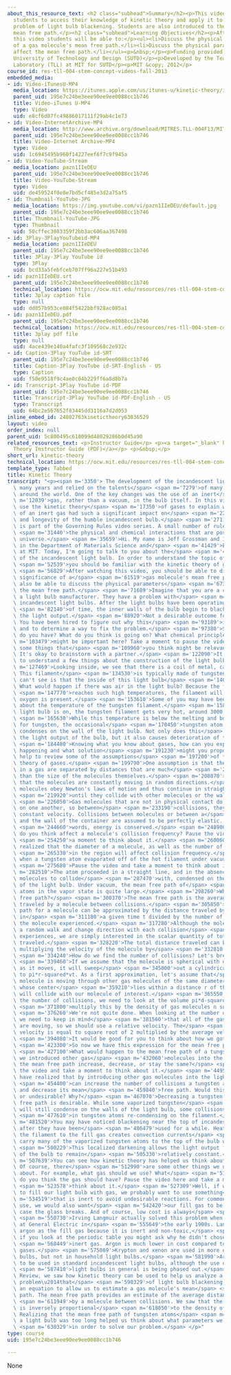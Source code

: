```yaml
---
about_this_resource_text: <h2 class="subhead">Summary</h2><p>This video encourages
  students to access their knowledge of kinetic theory and apply it to the real world
  problem of light bulb blackening. Students are also introduced to the concept of
  mean free path.</p><h2 class="subhead">Learning Objectives</h2><p>After watching
  this video students will be able to:</p><ul><li>Discuss the physical significance
  of a gas molecule's mean free path.</li><li>Discuss the physical parameters that
  affect the mean free path.</li></ul><p>&nbsp;</p><p>Funding provided by the Singapore
  University of Technology and Design (SUTD)</p><p>Developed by the Teaching and Learning
  Laboratory (TLL) at MIT for SUTD</p><p>MIT &copy; 2012</p>
course_id: res-tll-004-stem-concept-videos-fall-2013
embedded_media:
- id: Video-iTunesU-MP4
  media_location: https://itunes.apple.com/us/itunes-u/kinetic-theory/id765926614?i=194533717
  parent_uid: 195e7c24be3eee90ee9ee0088cc1b746
  title: Video-iTunes U-MP4
  type: Video
  uid: e8cf6d87fc49886017111f29ab4c1e73
- id: Video-InternetArchive-MP4
  media_location: http://www.archive.org/download/MITRES.TLL-004F13/MITRES_TLL-004F13_kinetic_theory_intro_300k.mp4
  parent_uid: 195e7c24be3eee90ee9ee0088cc1b746
  title: Video-Internet Archive-MP4
  type: Video
  uid: 1c6945495b960f14227eef6f7c9f945a
- id: Video-YouTube-Stream
  media_location: pazn1IIeDEU
  parent_uid: 195e7c24be3eee90ee9ee0088cc1b746
  title: Video-YouTube-Stream
  type: Video
  uid: de459524f0e8e7bd5cf485e3d2a75af5
- id: Thumbnail-YouTube-JPG
  media_location: https://img.youtube.com/vi/pazn1IIeDEU/default.jpg
  parent_uid: 195e7c24be3eee90ee9ee0088cc1b746
  title: Thumbnail-YouTube-JPG
  type: Thumbnail
  uid: 50cffec3083359f2bb3ac606aa367498
- id: 3Play-3PlayYouTubeid-MP4
  media_location: pazn1IIeDEU
  parent_uid: 195e7c24be3eee90ee9ee0088cc1b746
  title: 3Play-3Play YouTube id
  type: 3Play
  uid: bcd33a5febfceb707ff96a227e51b493
- id: pazn1IIeDEU.srt
  parent_uid: 195e7c24be3eee90ee9ee0088cc1b746
  technical_location: https://ocw.mit.edu/resources/res-tll-004-stem-concept-videos-fall-2013/videos/governing-rules/kinetic-theory/pazn1IIeDEU.srt
  title: 3play caption file
  type: null
  uid: dd057b953ce084f5422bbf928ac085a1
- id: pazn1IIeDEU.pdf
  parent_uid: 195e7c24be3eee90ee9ee0088cc1b746
  technical_location: https://ocw.mit.edu/resources/res-tll-004-stem-concept-videos-fall-2013/videos/governing-rules/kinetic-theory/pazn1IIeDEU.pdf
  title: 3play pdf file
  type: null
  uid: 4ace439e140a4fafc3f109568c2e932c
- id: Caption-3Play YouTube id-SRT
  parent_uid: 195e7c24be3eee90ee9ee0088cc1b746
  title: Caption-3Play YouTube id-SRT-English - US
  type: Caption
  uid: f50e9518f9c4ae0c04b229ff6a8d8b7a
- id: Transcript-3Play YouTube id-PDF
  parent_uid: 195e7c24be3eee90ee9ee0088cc1b746
  title: Transcript-3Play YouTube id-PDF-English - US
  type: Transcript
  uid: 64bc2e567652f83445dd3116a7d2d053
inline_embed_id: 24802763kinetictheory63036529
layout: video
order_index: null
parent_uid: 5c800495c618099d48029286b0d45a90
related_resources_text: <p>Instructor Guide</p> <p><a target="_blank" href="./resolveuid/0b0f333c939e6903e721ae7087174952">Kinetic
  Theory Instructor Guide (PDF)</a></p> <p>&nbsp;</p>
short_url: kinetic-theory
technical_location: https://ocw.mit.edu/resources/res-tll-004-stem-concept-videos-fall-2013/videos/governing-rules/kinetic-theory
template_type: Tabbed
title: Kinetic Theory
transcript: "<p><span m='3350'> The development of the incandescent light bulb took\
  \ many years and relied on the talents</span> <span m='7279'>of many inventors from\
  \ around the world. One of the key changes was the use of an inert</span> <span\
  \ m='12039'>gas, rather than a vacuum, in the bulb itself. In this video, we'll\
  \ use the kinetic theory</span> <span m='17350'>of gases to explain why the addition\
  \ of an inert gas had such a significant impact on</span> <span m='22590'>the usability\
  \ and longevity of the humble incandescent bulb.</span> <span m='27110'>This video\
  \ is part of the Governing Rules video series. A small number of rules describe</span>\
  \ <span m='31440'>the physical and chemical interactions that are possible in our\
  \ universe.</span> <span m='35659'>Hi. My name is Jeff Grossman and I am a professor\
  \ in the Department of Materials Science and</span> <span m='41429'>Engineering\
  \ at MIT. Today, I'm going to talk to you about the</span> <span m='46149'>development\
  \ of the incandescent light bulb. In order to understand the topic of this video,</span>\
  \ <span m='52539'>you should be familiar with the kinetic theory of gases.</span>\
  \ <span m='56829'>After watching this video, you should be able to discuss the physical\
  \ significance of a</span> <span m='61519'>gas molecule's mean free path. You should\
  \ also be able to discuss the physical parameters</span> <span m='67390'>that affect\
  \ the mean free path.</span> <span m='71689'>Imagine that you are a consultant for\
  \ a light bulb manufacturer. They have a problem with</span> <span m='77240'>their\
  \ incandescent light bulbs. After the light bulbs have been operating for a period</span>\
  \ <span m='82140'>of time, the inner walls of the bulb begin to blacken. This reduces\
  \ the light output.</span> <span m='88920'>Not a desirable outcome for a light bulb.\
  \ You have been hired to figure out why this</span> <span m='93189'>is happening\
  \ and to determine a way to fix the problem.</span> <span m='97380'>So, what questions\
  \ do you have? What do you think is going on? What chemical principles</span> <span\
  \ m='103479'>might be important here? Take a moment to pause the video and jot down\
  \ some things that</span> <span m='109960'>you think might be relevant to the problem.\
  \ It's okay to brainstorm with a partner.</span> <span m='122090'>It may be helpful\
  \ to understand a few things about the construction of the light bulb.</span> <span\
  \ m='127469'>Looking inside, we see that there is a coil of metal, called the filament.\
  \ This filament</span> <span m='134530'>is typically made of tungsten. What you\
  \ can't see is that the inside of this light bulb</span> <span m='140510'>is a vacuum.\
  \ What would happen if there was air in the light bulb? Because the filament</span>\
  \ <span m='147770'>reaches such high temperatures, the filament will oxidize if\
  \ oxygen is present.</span> <span m='153610'>Some of you may have been wondering\
  \ about the temperature of the tungsten filament.</span> <span m='158360'>When the\
  \ light bulb is on, the tungsten filament gets very hot, around 3000 \xB0C.</span>\
  \ <span m='165630'>While this temperature is below the melting and boiling points\
  \ for tungsten, the occasional</span> <span m='170450'>tungsten atom sublimes and\
  \ condenses on the wall of the light bulb. Not only does this</span> <span m='177610'>reduce\
  \ the light output of the bulb, but it also causes deterioration of the filament.</span>\
  \ <span m='184480'>Knowing what you know about gases, how can you explain what is\
  \ happening and what solution</span> <span m='191230'>might you propose? It might\
  \ help to review some of the assumptions</span> <span m='197200'>of the kinetic\
  \ theory of gases.</span> <span m='199790'>One assumption is that the molecules\
  \ in a gas are separated by distances that are much</span> <span m='205260'>larger\
  \ than the size of the molecules themselves.</span> <span m='208870'>Another is\
  \ that the molecules are constantly moving in random directions.</span> <span m='214000'>The\
  \ molecules obey Newton's laws of motion and thus continue in straight-line motion</span>\
  \ <span m='219920'>until they collide with other molecules or the walls of the container.</span>\
  \ <span m='226050'>Gas molecules that are not in physical contact do not exert forces\
  \ on one another, so between</span> <span m='233190'>collisions, they move with\
  \ constant velocity. Collisions between molecules or between a</span> <span m='238440'>molecule\
  \ and the wall of the container are assumed to be perfectly elastic. In other</span>\
  \ <span m='244660'>words, energy is conserved.</span> <span m='248900'>What factors\
  \ do you think affect a molecule's collision frequency? Pause the video and take</span>\
  \ <span m='254250'>a moment to think about it.</span> <span m='260060'>You may have\
  \ realized that the diameter of a molecule, as well as the number of molecules</span>\
  \ <span m='265330'>in the region will affect collision frequency.</span> <span m='268400'>So\
  \ when a tungsten atom evaporated off of the hot filament under vacuum, what happened?</span>\
  \ <span m='275680'>Pause the video and take a moment to think about it.</span> <span\
  \ m='282510'>The atom proceeded in a straight line, and in the absence of other\
  \ molecules to collide</span> <span m='287470'>with, condensed on the cool wall\
  \ of the light bulb. Under vacuum, the mean free path of</span> <span m='294040'>tungsten\
  \ atoms in the vapor state is quite large.</span> <span m='298260'>What is the mean\
  \ free path?</span> <span m='300370'>The mean free path is the average distance\
  \ traveled by a molecule between collisions.</span> <span m='305850'>The mean free\
  \ path for a molecule can be approximated by the distance traveled by the molecule\
  \ in</span> <span m='311180'>a given time t divided by the number of collisions\
  \ the molecule experienced.</span> <span m='317280'>Although the molecule may exhibit\
  \ a random walk and change direction with each collision</span> <span m='321760'>it\
  \ experiences, we are simply interested in the scalar quantity of total distance\
  \ traveled.</span> <span m='328220'>The total distance traveled can be found by\
  \ multiplying the velocity of the molecule by</span> <span m='332810'>the time.</span>\
  \ <span m='334240'>How do we find the number of collisions? Let's break this down.</span>\
  \ <span m='339460'>If we assume that the molecule is spherical with diameter d,\
  \ as it moves, it will sweep</span> <span m='345000'>out a cylindrical volume equal\
  \ to pi*r-squared*vt. As a first approximation, let's assume that</span> <span m='353090'>our\
  \ molecule is moving through other gas molecules of the same diameter. Any molecule\
  \ whose center</span> <span m='359210'>lies within a distance r of this cylinder\
  \ will collide with our molecule of interest.</span> <span m='365550'>So to find\
  \ the number of collisions, we need to look at the volume pi*d-squared*vt and</span>\
  \ <span m='371800'>multiply this by the density of gas molecules n sub v.</span>\
  \ <span m='376260'>We're not quite done. When looking at the number of collisions,\
  \ we need to keep in mind</span> <span m='381560'>that all of the gas molecules\
  \ are moving, so we should use a relative velocity. The</span> <span m='388169'>relative\
  \ velocity is equal to square root of 2 multiplied by the average velocity.</span>\
  \ <span m='394080'>It would be good for you to think about how we got this.</span>\
  \ <span m='423300'>So now we have this expression for the mean free path.</span>\
  \ <span m='427100'>What would happen to the mean free path of a tungsten atom if\
  \ we introduced other gas</span> <span m='432060'>molecules into the bulb? Would\
  \ the mean free path increase, decrease, or stay the same?</span> <span m='441480'>Pause\
  \ the video and take a moment to think about it.</span> <span m='449520'>You might\
  \ have realized that by introducing other gas molecules into the light bulb, we</span>\
  \ <span m='454400'>can increase the number of collisions a tungsten atom will experience\
  \ and decrease its mean</span> <span m='459840'>free path. Would this be desirable\
  \ or undesirable? Why?</span> <span m='467070'>Decreasing a tungsten atom's mean\
  \ free path is desirable. While some vaporized tungsten</span> <span m='472940'>atoms\
  \ will still condense on the walls of the light bulb, some collisions will result</span>\
  \ <span m='477610'>in tungsten atoms re-condensing on the filament.</span> <span\
  \ m='481520'>You may have noticed blackening near the top of incandescent bulbs\
  \ after they have been</span> <span m='486479'>used for a while. Heat transfer from\
  \ the filament to the fill gas creates convection currents</span> <span m='493340'>that\
  \ carry many of the vaporized tungsten atoms to the top of the bulb where they condense.</span>\
  \ <span m='500229'>This localized darkening allows the light output from other regions\
  \ of the bulb to remain</span> <span m='505330'>relatively constant.</span> <span\
  \ m='507639'>You can see how kinetic theory has helped us think about this problem.\
  \ Of course, there</span> <span m='512990'>are some other things we need to think\
  \ about. For example, what gas should we use? What</span> <span m='518169'>properties\
  \ do you think the gas should have? Pause the video here and take a moment to</span>\
  \ <span m='523578'>think about it.</span> <span m='527309'>Well, if we are going\
  \ to fill our light bulb with gas, we probably want to use something</span> <span\
  \ m='534519'>that is inert to avoid undesirable reactions. For common household\
  \ use, we would also want</span> <span m='542420'>our fill gas to be non-toxic in\
  \ case the glass breaks. And of course, low cost is always</span> <span m='548699'>desirable.</span>\
  \ <span m='550730'>Irving Langmuir actually solved this problem when he was working\
  \ at General Electric in</span> <span m='555649'>the early 1900s. Langmuir chose\
  \ argon as the fill gas because it is inert and non-toxic,</span> <span m='563740'>but\
  \ if you look at the periodic table you might ask why he didn't chose a more massive</span>\
  \ <span m='568449'>inert gas. Argon is much lower in cost compared to other inert\
  \ gases.</span> <span m='575869'>Krypton and xenon are used in more expensive light\
  \ bulbs, but not in household light bulbs.</span> <span m='581990'>Argon continues\
  \ to be used in standard incandescent light bulbs, although the use of incandescent</span>\
  \ <span m='587410'>light bulbs in general is being phased out.</span> <span m='591230'>To\
  \ Review, we saw how kinetic theory can be used to help us analyze a real-world\
  \ problem\u2014that</span> <span m='598329'>of light bulb blackening. We derived\
  \ an equation to allow us to estimate a gas molecule's mean</span> <span m='605089'>free\
  \ path. The mean free path provides an estimate of the average distance traveled</span>\
  \ <span m='611949'>by a molecule between collisions. We saw that the mean free path\
  \ is inversely proportional</span> <span m='618850'>to the density of gas molecules.\
  \ Realizing that the mean free path of tungsten atoms</span> <span m='624439'>in\
  \ a light bulb was too long helped us think about what parameters we might manipulate</span>\
  \ <span m='630329'>in order to solve our problem.</span> </p>"
type: course
uid: 195e7c24be3eee90ee9ee0088cc1b746

---
```

None